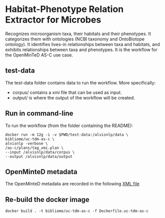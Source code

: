 # Habitat-Phenotype Relation Extractor for Microbes

Recognizes microorganism taxa, their habitats and their phenotypes. It categorizes them with ontologies (NCBI taxonomy and OntoBiotope ontology). It identifies lives-in relationships between taxa and habitats, and exhibits relationships between taxa and phenotypes. It is the workflow for the OpenMinTeD AS-C use case.

## test-data
The test-data folder contains data to run the workflow. More specifically:
* corpus/ contains a xmi file that can be used as input.
* output/ is where the output of the workflow will be created.

## Run in command-line

To run the workflow (from the folder containing the README):

```
docker run -m 12g -i -v $PWD/test-data:/alvisnlp/data \
bibliome/uc-tdm-as-c \ 
alvisnlp -verbose \
/as-c/plans/tag_xmi.plan \
--input /alvisnlp/data/corpus \
--output /alvisnlp/data/output
```

<!--- ```
docker run -i --rm -v $PWD/test-data:/alvisnlp/data -a stderr \
bibliome/uc-tdm-as-c \
alvisnlp org.bibliome.alvisnlp.modules.uc-tmd-as-c \
--input /alvisnlp/data/corpus/test.xml \
--output /alvisnlp/data/output
```
--->

<!--- ```docker run -i --rm -v $PWD/test-data/:/as-d/data ldeleger/uc-tdm-as-d-docker alvisnlp -J "-Xmx30g" -entity inputfile /as-d/data/corpus/test.txt -entity outdir /as-d/data/output plans/tag_WoS_abstracts.plan``` --->

## OpenMinteD metadata

The OpenMinteD metadata are recorded in the following [XML file](habitat-phenotype-relation-extractor-for-microbes.xml)

## Re-build the docker image

```docker build . -t bibliome/uc-tdm-as-c -f Dockerfile.uc-tdm-as-c```

